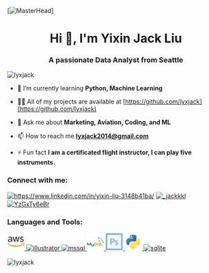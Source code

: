 [![MasterHead](https://user-images.githubusercontent.com/19783675/259906130-5d3c8800-fb00-45d0-b9dd-7eb82f057baf.gif)]

<h1 align="center">Hi 👋, I'm Yixin Jack Liu</h1>
<h3 align="center">A passionate Data Analyst from Seattle</h3>

<p align="left"> <img src="https://komarev.com/ghpvc/?username=lyxjack&label=Profile%20views&color=0e75b6&style=flat" alt="lyxjack" /> </p>

- 🌱 I’m currently learning **Python, Machine Learning**

- 👨‍💻 All of my projects are available at [https://github.com/lyxjack](https://github.com/lyxjack)

- 💬 Ask me about **Marketing, Aviation, Coding, and ML**

- 📫 How to reach me **lyxjack2014@gmail.com**

- ⚡ Fun fact **I am a certificated flight instructor, I can play five instruments.**

<h3 align="left">Connect with me:</h3>
<p align="left">
<a href="https://linkedin.com/in/https://www.linkedin.com/in/yixin-liu-3148b41ba/" target="blank"><img align="center" src="https://raw.githubusercontent.com/rahuldkjain/github-profile-readme-generator/master/src/images/icons/Social/linked-in-alt.svg" alt="https://www.linkedin.com/in/yixin-liu-3148b41ba/" height="30" width="40" /></a>
<a href="https://instagram.com/_jackkkl" target="blank"><img align="center" src="https://raw.githubusercontent.com/rahuldkjain/github-profile-readme-generator/master/src/images/icons/Social/instagram.svg" alt="_jackkkl" height="30" width="40" /></a>
<a href="https://discord.gg/YzGxTy6eBr" target="blank"><img align="center" src="https://raw.githubusercontent.com/rahuldkjain/github-profile-readme-generator/master/src/images/icons/Social/discord.svg" alt="YzGxTy6eBr" height="30" width="40" /></a>
</p>

<h3 align="left">Languages and Tools:</h3>
<p align="left"> <a href="https://aws.amazon.com" target="_blank" rel="noreferrer"> <img src="https://raw.githubusercontent.com/devicons/devicon/master/icons/amazonwebservices/amazonwebservices-original-wordmark.svg" alt="aws" width="40" height="40"/> </a> <a href="https://www.adobe.com/in/products/illustrator.html" target="_blank" rel="noreferrer"> <img src="https://www.vectorlogo.zone/logos/adobe_illustrator/adobe_illustrator-icon.svg" alt="illustrator" width="40" height="40"/> </a> <a href="https://www.microsoft.com/en-us/sql-server" target="_blank" rel="noreferrer"> <img src="https://www.svgrepo.com/show/303229/microsoft-sql-server-logo.svg" alt="mssql" width="40" height="40"/> </a> <a href="https://www.mysql.com/" target="_blank" rel="noreferrer"> <img src="https://raw.githubusercontent.com/devicons/devicon/master/icons/mysql/mysql-original-wordmark.svg" alt="mysql" width="40" height="40"/> </a> <a href="https://www.photoshop.com/en" target="_blank" rel="noreferrer"> <img src="https://raw.githubusercontent.com/devicons/devicon/master/icons/photoshop/photoshop-line.svg" alt="photoshop" width="40" height="40"/> </a> <a href="https://www.python.org" target="_blank" rel="noreferrer"> <img src="https://raw.githubusercontent.com/devicons/devicon/master/icons/python/python-original.svg" alt="python" width="40" height="40"/> </a> <a href="https://www.sqlite.org/" target="_blank" rel="noreferrer"> <img src="https://www.vectorlogo.zone/logos/sqlite/sqlite-icon.svg" alt="sqlite" width="40" height="40"/> </a> </p>

<p><img align="center" src="https://github-readme-streak-stats.herokuapp.com/?user=lyxjack&" alt="lyxjack" /></p>

